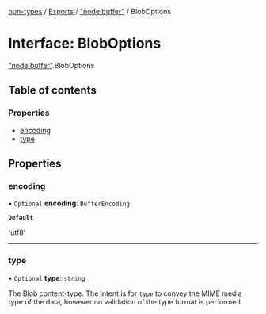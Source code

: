 [bun-types](https://oven-sh.github.io/bun-types/README.md) / [Exports](https://oven-sh.github.io/bun-types/modules.md) / ["node:buffer"](https://oven-sh.github.io/bun-types/modules/node_buffer_.md) / BlobOptions

# Interface: BlobOptions

["node:buffer"](https://oven-sh.github.io/bun-types/modules/node_buffer_.md).BlobOptions

## Table of contents

### Properties

- [encoding](https://oven-sh.github.io/bun-types/interfaces/node_buffer_.BlobOptions.md#encoding)
- [type](https://oven-sh.github.io/bun-types/interfaces/node_buffer_.BlobOptions.md#type)

## Properties

### encoding

• `Optional` **encoding**: `BufferEncoding`

**`Default`**

'utf8'

___

### type

• `Optional` **type**: `string`

The Blob content-type. The intent is for `type` to convey
the MIME media type of the data, however no validation of the type format
is performed.
